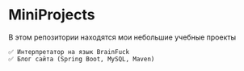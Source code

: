 # MiniProjects

В этом репозитории находятся мои небольшие учебные проекты

    ✅ Интерпретатор на язык BrainFuck
    ✅ Блог сайта (Spring Boot, MySQL, Maven)

